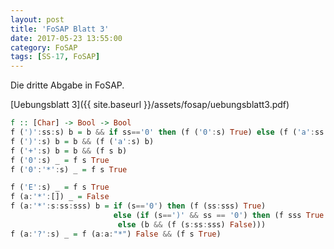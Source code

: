 ```yaml
---
layout: post
title: 'FoSAP Blatt 3'
date: 2017-05-23 13:55:00
category: FoSAP
tags: [SS-17, FoSAP]
---
```


Die dritte Abgabe in FoSAP.

[Uebungsblatt 3]({{ site.baseurl }}/assets/fosap/uebungsblatt3.pdf)

```Haskell
f :: [Char] -> Bool -> Bool
f (')':ss:s) b = b && if ss=='0' then (f ('0':s) True) else (f ('a':ss:s) True)
f (')':s) b = b && (f ('a':s) b)
f ('+':s) b = b && (f s b)
f ('0':s) _ = f s True
f ('0':'*':s) _ = f s True

f ('E':s) _ = f s True
f (a:'*':[]) _ = False
f (a:'*':s:ss:sss) b = if (s=='0') then (f (ss:sss) True)
                       else (if (s==')' && ss == '0') then (f sss True )
                        else (b && (f (s:ss:sss) False)))
f (a:'?':s) _ = f (a:a:"*") False && (f s True)
```